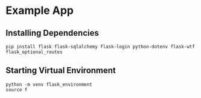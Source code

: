 # Example App

## Installing Dependencies
```
pip install flask flask-sqlalchemy flask-login python-dotenv flask-wtf flask_optional_routes
```

## Starting Virtual Environment
```
python -m venv flask_environment
source f